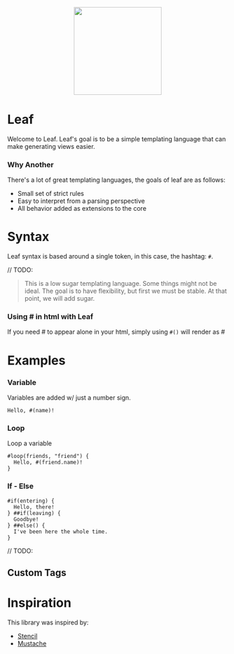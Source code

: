 <p align="center"><img src="http://upload.wikimedia.org/wikipedia/commons/9/9d/Pear_Leaf.jpg" width="200"></img></p>

# Leaf

Welcome to Leaf. Leaf's goal is to be a simple templating language that can make generating views easier.

### Why Another

There's a lot of great templating languages, the goals of leaf are as follows:

- Small set of strict rules
- Easy to interpret from a parsing perspective
- All behavior added as extensions to the core

# Syntax

Leaf syntax is based around a single token, in this case, the hashtag: `#`.

// TODO:

> This is a low sugar templating language. Some things might not be ideal. The goal is to have flexibility, but first we must be stable. At that point, we will add sugar.

### Using # in html with Leaf

If you need # to appear alone in your html, simply using `#()` will render as #

# Examples

### Variable

Variables are added w/ just a number sign.

```leaf
Hello, #(name)!
```

### Loop

Loop a variable

```leaf
#loop(friends, "friend") {
  Hello, #(friend.name)!
}
```

### If - Else

```leaf
#if(entering) {
  Hello, there!
} ##if(leaving) {
  Goodbye!
} ##else() {
  I've been here the whole time.
}
```

// TODO:

## Custom Tags



# Inspiration

This library was inspired by:

- [Stencil](https://github.com/kylef/stencil)
- [Mustache](https://github.com/groue/GRMustache.swift)
